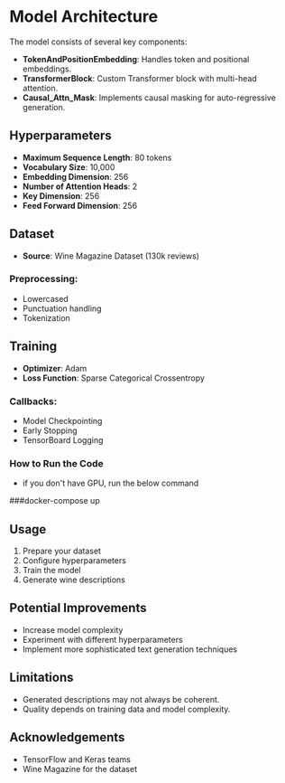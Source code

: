 # Model Architecture

The model consists of several key components:

- **TokenAndPositionEmbedding**: Handles token and positional embeddings.
- **TransformerBlock**: Custom Transformer block with multi-head attention.
- **Causal_Attn_Mask**: Implements causal masking for auto-regressive generation.

## Hyperparameters

- **Maximum Sequence Length**: 80 tokens
- **Vocabulary Size**: 10,000
- **Embedding Dimension**: 256
- **Number of Attention Heads**: 2
- **Key Dimension**: 256
- **Feed Forward Dimension**: 256

## Dataset

- **Source**: Wine Magazine Dataset (130k reviews)
  
### Preprocessing:
- Lowercased
- Punctuation handling
- Tokenization

## Training

- **Optimizer**: Adam
- **Loss Function**: Sparse Categorical Crossentropy

### Callbacks:
- Model Checkpointing
- Early Stopping
- TensorBoard Logging
### How to Run the Code
- if you don't have GPU, run the below command

###docker-compose up
## Usage

1. Prepare your dataset
2. Configure hyperparameters
3. Train the model
4. Generate wine descriptions

## Potential Improvements

- Increase model complexity
- Experiment with different hyperparameters
- Implement more sophisticated text generation techniques

## Limitations

- Generated descriptions may not always be coherent.
- Quality depends on training data and model complexity.

## Acknowledgements

- TensorFlow and Keras teams
- Wine Magazine for the dataset
